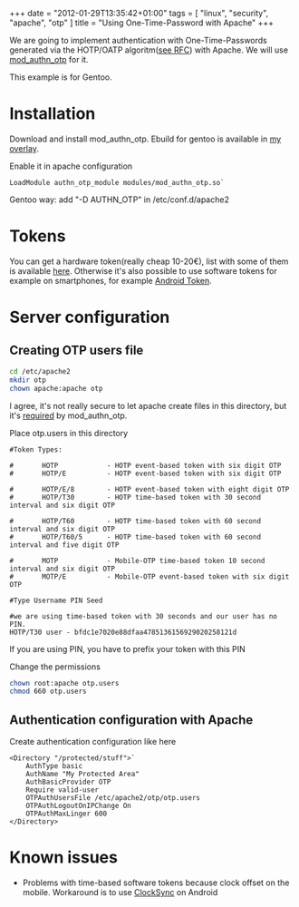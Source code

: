 +++
date = "2012-01-29T13:35:42+01:00"
tags = [ "linux", "security", "apache", "otp" ]
title = "Using One-Time-Password with Apache"
+++

We are going to implement authentication with One-Time-Passwords generated via the HOTP/OATP algoritm([see RFC](http://www.ietf.org/rfc/rfc4226.txt)) with Apache. We will use [mod_authn_otp](http://code.google.com/p/mod-authn-otp/) for it.

This example is for Gentoo.

<!-- more -->

# Installation

Download and install mod_authn_otp. Ebuild for gentoo is available in [my overlay](https://github.com/artem-sidorenko/portage-2realities).

Enable it in apache configuration

```text
LoadModule authn_otp_module modules/mod_authn_otp.so`
```

Gentoo way: add "-D AUTHN_OTP" in /etc/conf.d/apache2

# Tokens

You can get a hardware token(really cheap 10-20€), list with some of them is available [here](http://code.google.com/p/mod-authn-otp/wiki/Tokens). Otherwise it's also possible to use software tokens for example on smartphones, for example [Android Token](http://code.google.com/p/androidtoken/).

# Server configuration

## Creating OTP users file

```bash
cd /etc/apache2
mkdir otp
chown apache:apache otp
```

I agree, it's not really secure to let apache create files in this directory, but it's [required](http://code.google.com/p/mod-authn-otp/wiki/Configuration#OTPAuthUsersFile) by mod_authn_otp.

Place otp.users in this directory

```text
#Token Types:

#       HOTP            - HOTP event-based token with six digit OTP
#       HOTP/E          - HOTP event-based token with six digit OTP

#       HOTP/E/8        - HOTP event-based token with eight digit OTP
#       HOTP/T30        - HOTP time-based token with 30 second interval and six digit OTP

#       HOTP/T60        - HOTP time-based token with 60 second interval and six digit OTP
#       HOTP/T60/5      - HOTP time-based token with 60 second interval and five digit OTP

#       MOTP            - Mobile-OTP time-based token 10 second interval and six digit OTP
#       MOTP/E          - Mobile-OTP event-based token with six digit OTP

#Type Username PIN Seed

#we are using time-based token with 30 seconds and our user has no PIN.
HOTP/T30 user - bfdc1e7020e88dfaa4785136156929020258121d
```

If you are using PIN, you have to prefix your token with this PIN

Change the permissions

```bash
chown root:apache otp.users
chmod 660 otp.users
```

## Authentication configuration with Apache

Create authentication configuration like here

```text
<Directory "/protected/stuff">`
    AuthType basic
    AuthName "My Protected Area"
    AuthBasicProvider OTP
    Require valid-user
    OTPAuthUsersFile /etc/apache2/otp/otp.users
    OTPAuthLogoutOnIPChange On
    OTPAuthMaxLinger 600
</Directory>
```

# Known issues

- Problems with time-based software tokens because clock offset on the mobile. Workaround is to use [ClockSync](https///market.android.com/details?id=ru.org.amip.ClockSync) on Android
